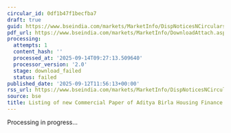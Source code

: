 ```yaml
---
circular_id: 0df1b47f1becfba7
draft: true
guid: https://www.bseindia.com/markets/MarketInfo/DispNoticesNCirculars.aspx?Noticeid={67B418CE-DF45-4272-B83B-984872EBB072}&noticeno=20250912-74&dt=09/12/2025&icount=74&totcount=103&flag=0
pdf_url: https://www.bseindia.com/markets/MarketInfo/DownloadAttach.aspx?id=20250912-74&attachedId=
processing:
  attempts: 1
  content_hash: ''
  processed_at: '2025-09-14T09:27:13.509640'
  processor_version: '2.0'
  stage: download_failed
  status: failed
published_date: '2025-09-12T11:56:13+00:00'
rss_url: https://www.bseindia.com/markets/MarketInfo/DispNoticesNCirculars.aspx?Noticeid={67B418CE-DF45-4272-B83B-984872EBB072}&noticeno=20250912-74&dt=09/12/2025&icount=74&totcount=103&flag=0
source: bse
title: Listing of new Commercial Paper of Aditya Birla Housing Finance Limited
---
```


Processing in progress...